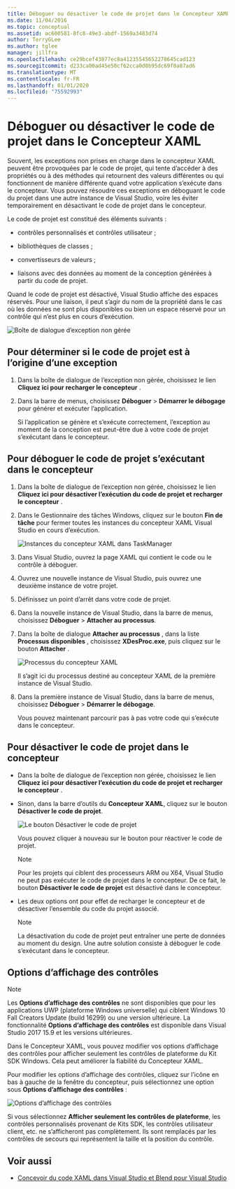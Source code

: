 ```yaml
---
title: Déboguer ou désactiver le code de projet dans le Concepteur XAML
ms.date: 11/04/2016
ms.topic: conceptual
ms.assetid: ac600581-8fc8-49e3-abdf-1569a3483d74
author: TerryGLee
ms.author: tglee
manager: jillfra
ms.openlocfilehash: ce29bcef43877ec8a41235545652278645cad123
ms.sourcegitcommit: d233ca00ad45e50cf62cca0d0b95dc69f0a87ad6
ms.translationtype: MT
ms.contentlocale: fr-FR
ms.lasthandoff: 01/01/2020
ms.locfileid: "75592993"
---
```

# <a name="debug-or-disable-project-code-in-xaml-designer"></a>Déboguer ou désactiver le code de projet dans le Concepteur XAML

Souvent, les exceptions non prises en charge dans le concepteur XAML peuvent être provoquées par le code de projet, qui tente d’accéder à des propriétés ou à des méthodes qui retournent des valeurs différentes ou qui fonctionnent de manière différente quand votre application s’exécute dans le concepteur. Vous pouvez résoudre ces exceptions en déboguant le code du projet dans une autre instance de Visual Studio, voire les éviter temporairement en désactivant le code de projet dans le concepteur.

Le code de projet est constitué des éléments suivants :

- contrôles personnalisés et contrôles utilisateur ;

- bibliothèques de classes ;

- convertisseurs de valeurs ;

- liaisons avec des données au moment de la conception générées à partir du code de projet.

Quand le code de projet est désactivé, Visual Studio affiche des espaces réservés. Pour une liaison, il peut s’agir du nom de la propriété dans le cas où les données ne sont plus disponibles ou bien un espace réservé pour un contrôle qui n’est plus en cours d’exécution.

![Boîte de dialogue d’exception non gérée](media/xaml_unhandledexception.png)

## <a name="to-determine-if-project-code-is-causing-an-exception"></a>Pour déterminer si le code de projet est à l’origine d’une exception

1. Dans la boîte de dialogue de l’exception non gérée, choisissez le lien **Cliquez ici pour recharger le concepteur** .

2. Dans la barre de menus, choisissez **Déboguer** > **Démarrer le débogage** pour générer et exécuter l’application.

     Si l’application se génère et s’exécute correctement, l’exception au moment de la conception est peut-être due à votre code de projet s’exécutant dans le concepteur.

## <a name="to-debug-project-code-running-in-the-designer"></a>Pour déboguer le code de projet s’exécutant dans le concepteur

1. Dans la boîte de dialogue de l’exception non gérée, choisissez le lien **Cliquez ici pour désactiver l’exécution du code de projet et recharger le concepteur** .

2. Dans le Gestionnaire des tâches Windows, cliquez sur le bouton **Fin de tâche** pour fermer toutes les instances du concepteur XAML Visual Studio en cours d’exécution.

     ![Instances du concepteur XAML dans TaskManager](media/xaml_taskmanager.png)

3. Dans Visual Studio, ouvrez la page XAML qui contient le code ou le contrôle à déboguer.

4. Ouvrez une nouvelle instance de Visual Studio, puis ouvrez une deuxième instance de votre projet.

5. Définissez un point d’arrêt dans votre code de projet.

6. Dans la nouvelle instance de Visual Studio, dans la barre de menus, choisissez **Déboguer** > **Attacher au processus**.

7. Dans la boîte de dialogue **Attacher au processus** , dans la liste **Processus disponibles** , choisissez **XDesProc.exe**, puis cliquez sur le bouton **Attacher** .

     ![Processus du concepteur XAML](media/xaml_attach.png)

     Il s’agit ici du processus destiné au concepteur XAML de la première instance de Visual Studio.

8. Dans la première instance de Visual Studio, dans la barre de menus, choisissez **Déboguer** > **Démarrer le débogage**.

     Vous pouvez maintenant parcourir pas à pas votre code qui s’exécute dans le concepteur.

## <a name="to-disable-project-code-in-the-designer"></a>Pour désactiver le code de projet dans le concepteur

- Dans la boîte de dialogue de l’exception non gérée, choisissez le lien **Cliquez ici pour désactiver l’exécution du code de projet et recharger le concepteur** .

- Sinon, dans la barre d’outils du **Concepteur XAML**, cliquez sur le bouton **Désactiver le code de projet**.

     ![Le bouton Désactiver le code de projet](media/xaml_disablecode.png)

     Vous pouvez cliquer à nouveau sur le bouton pour réactiver le code de projet.

    > [!NOTE]
    > Pour les projets qui ciblent des processeurs ARM ou X64, Visual Studio ne peut pas exécuter le code de projet dans le concepteur. De ce fait, le bouton **Désactiver le code de projet** est désactivé dans le concepteur.

- Les deux options ont pour effet de recharger le concepteur et de désactiver l’ensemble du code du projet associé.

    > [!NOTE]
    > La désactivation du code de projet peut entraîner une perte de données au moment du design. Une autre solution consiste à déboguer le code s’exécutant dans le concepteur.

## <a name="control-display-options"></a>Options d’affichage des contrôles

> [!NOTE]
> Les **Options d’affichage des contrôles** ne sont disponibles que pour les applications UWP (plateforme Windows universelle) qui ciblent Windows 10 Fall Creators Update (build 16299) ou une version ultérieure. La fonctionnalité **Options d’affichage des contrôles** est disponible dans Visual Studio 2017 15.9 et les versions ultérieures.

Dans le Concepteur XAML, vous pouvez modifier vos options d’affichage des contrôles pour afficher seulement les contrôles de plateforme du Kit SDK Windows. Cela peut améliorer la fiabilité du Concepteur XAML.

Pour modifier les options d’affichage des contrôles, cliquez sur l’icône en bas à gauche de la fenêtre du concepteur, puis sélectionnez une option sous **Options d’affichage des contrôles** :

![Options d’affichage des contrôles](media/control_display_options.png)

Si vous sélectionnez **Afficher seulement les contrôles de plateforme**, les contrôles personnalisés provenant de Kits SDK, les contrôles utilisateur client, etc. ne s’afficheront pas complètement. Ils sont remplacés par les contrôles de secours qui représentent la taille et la position du contrôle.

## <a name="see-also"></a>Voir aussi

- [Concevoir du code XAML dans Visual Studio et Blend pour Visual Studio](designing-xaml-in-visual-studio.md)
